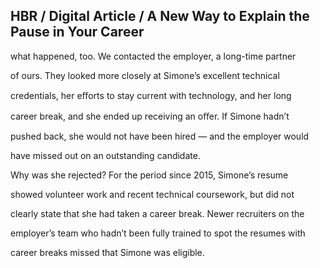## HBR / Digital Article / A New Way to Explain the Pause in Your Career

what happened, too. We contacted the employer, a long-time partner

of ours. They looked more closely at Simone’s excellent technical

credentials, her eﬀorts to stay current with technology, and her long

career break, and she ended up receiving an oﬀer. If Simone hadn’t

pushed back, she would not have been hired — and the employer would

have missed out on an outstanding candidate.

Why was she rejected? For the period since 2015, Simone’s resume

showed volunteer work and recent technical coursework, but did not

clearly state that she had taken a career break. Newer recruiters on the

employer’s team who hadn’t been fully trained to spot the resumes with

career breaks missed that Simone was eligible.